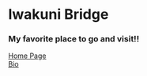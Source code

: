 # Iwakuni Bridge
### My favorite place to go and visit!!











[Home Page](index.md)  
[Bio](bio)  


